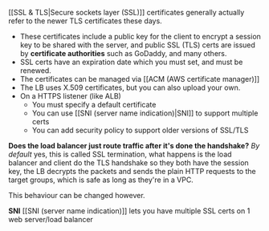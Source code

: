 [[SSL & TLS|Secure sockets layer (SSL)]] certificates generally actually refer to the newer TLS certificates these days.

- These certificates include a public key for the client to encrypt a session key to be shared with the server, and public SSL (TLS) certs are issued by **certificate authorities** such as GoDaddy, and many others. 
- SSL certs have an expiration date which you must set, and must be renewed.
- The certificates can be managed via [[ACM (AWS certificate manager)]]
- The LB uses X.509 certificates, but you can also upload your own.
- On a HTTPS listener (like ALB)
	- You must specify a default certificate
	- You can use [[SNI (server name indication)|SNI]] to support multiple certs
	- You can add security policy to support older versions of SSL/TLS

**Does the load balancer just route traffic after it's done the handshake?**
*By default* yes, this is called SSL termination, what happens is the load balancer and client do the TLS handshake so they both have the session key, the LB decrypts the packets and sends the plain HTTP requests to the target groups, which is safe as long as they're in a VPC. 

This behaviour can be changed however.

 **SNI**
 [[SNI (server name indication)]] lets you have multiple SSL certs on 1 web server/load balancer
